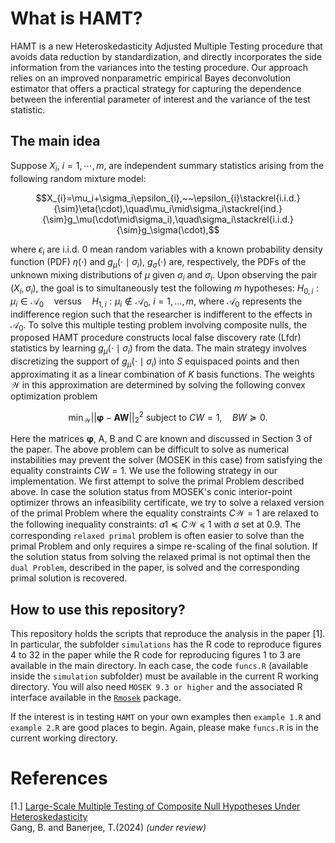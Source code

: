 What is HAMT?
======

HAMT is a new Heteroskedasticity Adjusted Multiple Testing procedure that avoids data reduction by standardization, and directly incorporates the side information from
the variances into the testing procedure. Our approach relies on an improved nonparametric empirical Bayes deconvolution estimator that offers a practical strategy for capturing the dependence between the inferential parameter of interest and the variance of the test statistic.

The main idea
------------
Suppose $X_i$, $i=1, \cdots, m$, are independent summary statistics arising from the following random mixture model:

$$X_{i}=\mu_i+\sigma_i\epsilon_{i},~~\epsilon_{i}\stackrel{i.i.d.}{\sim}\eta(\cdot),\quad\mu_i\mid\sigma_i\stackrel{ind.}{\sim}g_\mu(\cdot\mid\sigma_i),\quad\sigma_i\stackrel{i.i.d.}{\sim}g_\sigma(\cdot),$$

where $\epsilon_{i}$ are i.i.d. $0$ mean random variables with a known probability density function (PDF) $\eta(\cdot)$ and $g_\mu(\cdot\mid\sigma_i)$, $g_\sigma(\cdot)$ are, respectively, the PDFs of the unknown mixing distributions of $\mu$ given $\sigma_i$ and $\sigma_i$. Upon observing the pair $(X_i, \sigma_i)$, the goal is to simultaneously test the following $m$ hypotheses: $H_{0, i}: \mu_i \in \mathcal{A_0} \quad \text{versus} \quad  H_{1, i}: \mu_i \notin \mathcal{A_0},~i=1,\ldots,m$, 
where $\mathcal A_0$ represents the indifference region such that the researcher is indifferent to the effects in $\mathcal A_0$. To solve this multiple testing problem involving composite nulls, the proposed HAMT procedure constructs local false discovery rate (Lfdr) statistics by learning $g_\mu(\cdot\mid\sigma_i)$ from the data. The main strategy involves discretizing the support of $g_\mu(\cdot\mid\sigma_i)$ into $S$ equispaced points and then approximating it as a linear combination of $K$ basis functions. The weights $\mathcal W$ in this approximation are determined by solving the following convex optimization problem

$$\min_{\mathcal W}||\mathbf{\varphi}-\mathbf{A}\mathbf{W}||_2^2 \text{ subject to }CW=1,\quad BW\succeq 0.$$

Here the matrices $\mathbf{\varphi}$, A, B and C are known and discussed in Section 3 of the paper. The above problem can be difficult to solve as numerical instabilities may prevent the solver (MOSEK in this case) from satisfying the equality constraints $CW=1$. We use the following strategy in our implementation. We first attempt to solve the primal Problem described above. In case the solution status from MOSEK's conic interior-point optimizer throws an infeasibility certificate, we try to solve a relaxed version of the primal Problem where the equality constraints $C\mathcal W=1$ are relaxed to the following inequality constraints: $a1\preceq C\mathcal W\preceq 1$ with $a$ set at $0.9$. The corresponding `relaxed primal` problem is often easier to solve than the primal Problem and only requires a simpe re-scaling of the final solution. If the solution status from solving the relaxed primal is not optimal then the `dual Problem`, described in the paper, is solved and the corresponding primal solution is recovered.

How to use this repository?
----------

This repository holds the scripts that reproduce the analysis in the paper [1]. In particular, the subfolder `simulations` has the R code to reproduce figures 4 to 32 in the paper while the R code for reproducing figures 1 to 3 are available in the main directory. In each case, the code `funcs.R` (available inside the `simulation` subfolder) must be available in the current R working directory. You will also need `MOSEK 9.3 or higher` and the associated R interface available in the [`Rmosek`](https://docs.mosek.com/latest/rmosek/index.html) package.

If the interest is in testing `HAMT` on your own examples then `example 1.R` and `example 2.R` are good places to begin. Again, please make `funcs.R` is in the current working directory. 

References
=======
[1.] [Large-Scale Multiple Testing of Composite Null Hypotheses Under Heteroskedasticity](https://arxiv.org/abs/2306.07362)   
Gang, B. and Banerjee, T.(2024) _(under review)_
